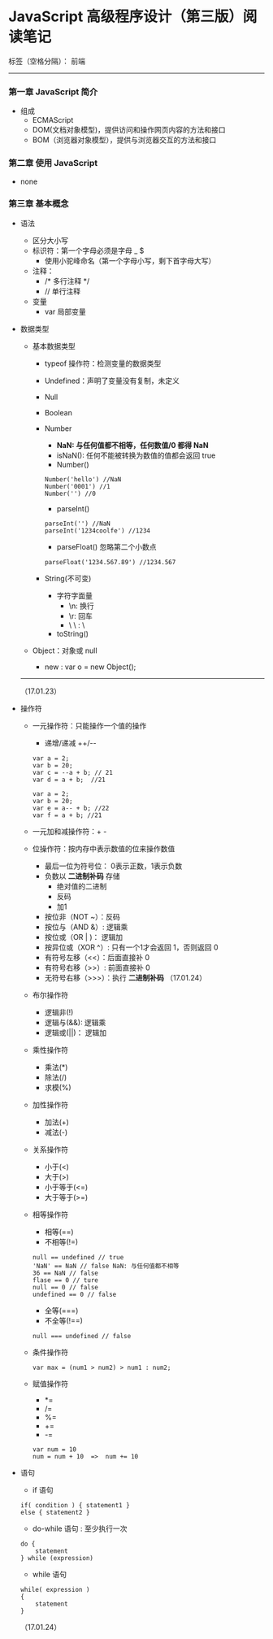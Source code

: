 ﻿# JavaScript 高级程序设计（第三版）阅读笔记

标签（空格分隔）： 前端

---

### 第一章 JavaScript 简介
- 组成
    - ECMAScript 
    - DOM(文档对象模型)，提供访问和操作网页内容的方法和接口
    - BOM（浏览器对象模型），提供与浏览器交互的方法和接口

### 第二章 使用 JavaScript
- none

### 第三章 基本概念
- 语法
    - 区分大小写
    - 标识符：第一个字母必须是字母 _ $
        -  使用小驼峰命名（第一个字母小写，剩下首字母大写）
    - 注释： 
        - /* 多行注释 */
        - // 单行注释
    - 变量
        - var 局部变量
- 数据类型
    - 基本数据类型
        - typeof 操作符：检测变量的数据类型
        - Undefined：声明了变量没有复制，未定义
        - Null
        - Boolean
        - Number
            - **NaN: 与任何值都不相等，任何数值/0 都得 NaN**
            - isNaN(): 任何不能被转换为数值的值都会返回 true
            - Number()
            ```
            Number('hello') //NaN
            Number('0001') //1
            Number('') //0
            ```
                     
            - parseInt()
            ```
            parseInt('') //NaN
            parseInt('1234coolfe') //1234
            ```
                
            - parseFloat() 忽略第二个小数点
            ```
            parseFloat('1234.567.89') //1234.567  
            ```
                
        - String(不可变)
            - 字符字面量
                - \n: 换行
                - \r: 回车
                - \ \ : \
            - toString()
                
    - Object：对象或 null
        - new : var o = new Object();
        
    ---
    （17.01.23）
- 操作符
    - 一元操作符：只能操作一个值的操作
        - 递增/递减 ++/--
        ```
        var a = 2;
        var b = 20;
        var c = --a + b; // 21
        var d = a + b;  //21
            
        var a = 2;
        var b = 20;
        var e = a-- + b; //22
        var f = a + b; //21
        ```
            
    - 一元加和减操作符：+ -
    - 位操作符：按内存中表示数值的位来操作数值
        - 最后一位为符号位： 0表示正数，1表示负数
        - 负数以 **二进制补码** 存储
            - 绝对值的二进制
            - 反码
            - 加1
        - 按位非（NOT ~）：反码
        - 按位与（AND &）: 逻辑乘
        - 按位或（OR | )： 逻辑加
        - 按异位或（XOR ^）: 只有一个1才会返回 1，否则返回 0
        - 有符号左移（<<）：后面直接补 0
        - 有符号右移（>>）: 前面直接补 0
        - 无符号右移（>>>）：执行 **二进制补码**
        （17.01.24）
    - 布尔操作符
        - 逻辑非(!)
        - 逻辑与(&&): 逻辑乘
        - 逻辑或(||)： 逻辑加
    - 乘性操作符
        - 乘法(*)
        - 除法(/)
        - 求模(%)
    - 加性操作符
        - 加法(+)
        - 减法(-)
    - 关系操作符
        - 小于(<)
        - 大于(>)
        - 小于等于(<=)
        - 大于等于(>=)
    - 相等操作符
        - 相等(==)
        - 不相等(!=)
        ```
        null == undefined // true
        'NaN' == NaN // false NaN: 与任何值都不相等
        36 == NaN // false
        flase == 0 // ture
        null == 0 // false
        undefined == 0 // false
        ```
            
        - 全等(===)
        - 不全等(!==)
        ```
        null === undefined // false
        ```
        
    - 条件操作符
        ```
        var max = (num1 > num2) > num1 : num2;
        ```
        
    - 赋值操作符
        - *=
        - /=
        - %=
        - +=
        - -=
        ```
        var num = 10
        num = num + 10  =>  num += 10
        ```
            
- 语句
    - if 语句
    ```
    if( condition ) { statement1 } 
    else { statement2 }
    ```
    
    - do-while 语句 : 至少执行一次
    ```
    do {
        statement
    } while (expression)
    ```
    
    - while 语句
    ```
    while( expression )
    {
        statement
    }
    ```
    （17.01.24）
    
                
            
            
        
            
            
        
        

